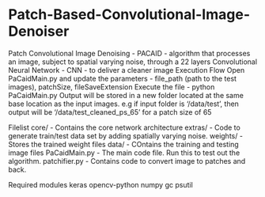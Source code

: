 # Patch-Based-Convolutional-Image-Denoiser
Patch Convolutional Image Denoising - PACAID - algorithm that processes an image, subject to spatial varying noise, through a 22 layers Convolutional Neural Network - CNN - to deliver a cleaner image
Execution Flow
Open PaCaidMain.py and update the parameters - file_path (path to the test images), patchSize, fileSaveExtension
Execute the file - python PaCaidMain.py
Output will be stored in a new folder located at the same base location as the input images. e.g if input folder is ‘/data/test’, then output will be ‘/data/test_cleaned_ps_65’ for a patch size of 65

Filelist
core/ - Contains the core network architecture
extras/ - Code to generate train/test data set by adding spatially varying noise.
weights/ - Stores the trained weight files
data/ - COntains the training and testing image files
PaCaidMain.py - The main code file. Run this to test out the algorithm.
patchifier.py - Contains code to convert image to patches and back.

Required modules
keras
opencv-python
numpy
gc
psutil
